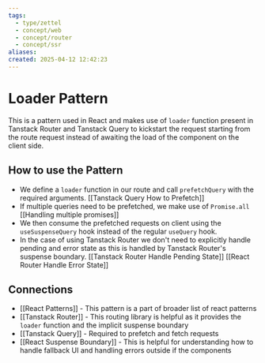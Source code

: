 ```yaml
---
tags:
  - type/zettel
  - concept/web
  - concept/router
  - concept/ssr
aliases: 
created: 2025-04-12 12:42:23
---
```

# Loader Pattern

This is a pattern used in React and makes use of `loader` function present in Tanstack Router and Tanstack Query to kickstart the request starting from the route request instead of awaiting the load of the component on the client side.

## How to use the Pattern

- We define a `loader` function in our route and call `prefetchQuery` with the required arguments. [[Tanstack Query How to Prefetch]]
- If multiple queries need to be prefetched, we make use of `Promise.all` [[Handling multiple promises]]
- We then consume the prefetched requests on client using the `useSuspenseQuery` hook instead of the regular `useQuery` hook.
- In the case of using Tanstack Router we don't need to explicitly handle pending and error state as this is handled by Tanstack Router's suspense boundary. [[Tanstack Router Handle Pending State]] [[React Router Handle Error State]]

## Connections

- [[React Patterns]] - This pattern is a part of broader list of react patterns
- [[Tanstack Router]] - This routing library is helpful as it provides the `loader` function and the implicit suspense boundary
- [[Tanstack Query]] - Required to prefetch and fetch requests 
- [[React Suspense Boundary]] - This is helpful for understanding how to handle fallback UI and handling errors outside if the components 